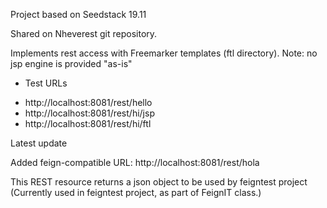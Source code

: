 Project based on Seedstack 19.11

Shared on Nheverest git repository.

Implements rest access with Freemarker templates (ftl directory).
Note: no jsp engine is provided "as-is"

* Test URLs
- http://localhost:8081/rest/hello
- http://localhost:8081/rest/hi/jsp
- http://localhost:8081/rest/hi/ftl

Latest update

Added feign-compatible URL: http://localhost:8081/rest/hola
 
This REST resource returns a json object to be used by feigntest project
(Currently used in feigntest project, as part of FeignIT class.)